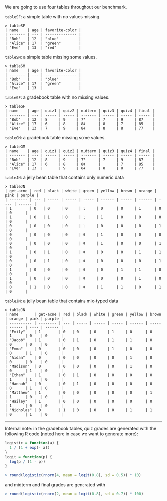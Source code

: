 We are going to use four tables throughout our benchmark.

`tableSF`: a simple table with no values missing.

```
> tableSF
| name    | age | favorite-color |
| ------- | --- | -------------- |
| "Bob"   | 12  | "blue"         |
| "Alice" | 17  | "green"        |
| "Eve"   | 13  | "red"          |
```

`tableSM`: a simple table missing some values.

```
> tableSM
| name    | age | favorite-color |
| ------- | --- | -------------- |
| "Bob"   |     | "blue"         |
| "Alice" | 17  | "green"        |
| "Eve"   | 13  |                |
```

`tableGF`: a gradebook table with no missing values.

```
> tableGF
| name    | age | quiz1 | quiz2 | midterm | quiz3 | quiz4 | final |
| ------- | --- | ----- | ----- | ------- | ----- | ----- | ----- |
| "Bob"   | 12  | 8     | 9     | 77      | 7     | 9     | 87    |
| "Alice" | 17  | 6     | 8     | 88      | 8     | 7     | 85    |
| "Eve"   | 13  | 7     | 9     | 84      | 8     | 8     | 77    |
```

`tableGM`: a gradebook table missing some values.

```
> tableGM
| name    | age | quiz1 | quiz2 | midterm | quiz3 | quiz4 | final |
| ------- | --- | ----- | ----- | ------- | ----- | ----- | ----- |
| "Bob"   | 12  | 8     | 9     | 77      | 7     | 9     | 87    |
| "Alice" | 17  | 6     | 8     | 88      |       | 7     | 85    |
| "Eve"   | 13  |       | 9     | 84      | 8     | 8     | 77    |
```

`tableJN`: a jelly bean table that contains only numeric data

```
> tableJN
| get-acne | red | black | white | green | yellow | brown | orange | pink | purple |
| -------- | --- | ----- | ----- | ----- | ------ | ----- | ------ | ---- | ------ |
| 1        | 0   | 0     | 0     | 1     | 0      | 0     | 1      | 0    | 0      |
| 1        | 0   | 1     | 0     | 1     | 1      | 0     | 0      | 0    | 0      |
| 0        | 0   | 0     | 0     | 1     | 0      | 0     | 0      | 1    | 0      |
| 0        | 0   | 0     | 0     | 0     | 1      | 0     | 0      | 0    | 0      |
| 0        | 0   | 0     | 0     | 0     | 1      | 0     | 0      | 1    | 0      |
| 1        | 0   | 1     | 0     | 0     | 0      | 0     | 1      | 1    | 0      |
| 0        | 0   | 1     | 0     | 0     | 0      | 0     | 0      | 1    | 0      |
| 1        | 0   | 0     | 0     | 0     | 0      | 1     | 1      | 0    | 0      |
| 1        | 0   | 0     | 0     | 0     | 0      | 0     | 1      | 0    | 0      |
| 0        | 1   | 0     | 0     | 0     | 1      | 1     | 0      | 1    | 0      |
```

`tableJM`: a jelly bean table that contains mix-typed data

```
> tableJN
| name       | get-acne | red | black | white | green | yellow | brown | orange | pink | purple |
| ---------- | -------- | --- | ----- | ----- | ----- | ------ | ----- | ------ | ---- | ------ |
| "Emily"    | 1        | 0   | 0     | 0     | 1     | 0      | 0     | 1      | 0    | 0      |
| "Jacob"    | 1        | 0   | 1     | 0     | 1     | 1      | 0     | 0      | 0    | 0      |
| "Emma"     | 0        | 0   | 0     | 0     | 1     | 0      | 0     | 0      | 1    | 0      |
| "Aidan"    | 0        | 0   | 0     | 0     | 0     | 1      | 0     | 0      | 0    | 0      |
| "Madison"  | 0        | 0   | 0     | 0     | 0     | 1      | 0     | 0      | 1    | 0      |
| "Ethan"    | 1        | 0   | 1     | 0     | 0     | 0      | 0     | 1      | 1    | 0      |
| "Hannah"   | 0        | 0   | 1     | 0     | 0     | 0      | 0     | 0      | 1    | 0      |
| "Matthew"  | 1        | 0   | 0     | 0     | 0     | 0      | 1     | 1      | 0    | 0      |
| "Hailey"   | 1        | 0   | 0     | 0     | 0     | 0      | 0     | 1      | 0    | 0      |
| "Nicholas" | 0        | 1   | 0     | 0     | 0     | 1      | 1     | 0      | 1    | 0      |
```

-----

Internal note: in the gradebook tables, quiz grades are generated with
the following R code (noted here in case we want to generate more):

```R
logistic = function(a) {
  1 / (1 + exp(- a))
}
logit = function(p) {
  log(p / (1 - p))
}

> round(logistic(rnorm(4, mean = logit(0.8), sd = 0.5)) * 10)
```

and midterm and final grades are generated with

```R
> round(logistic(rnorm(2, mean = logit(0.8), sd = 0.7)) * 100)
```
